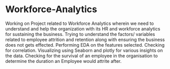 # Workforce-Analytics
Working on Project related to Workforce Analytics wherein we need to understand and help the organization with its HR and workforce analytics for sustaining the business. Trying to understand the factors/ variables related to employee attrition and retention along with ensuring the business does not gets effected. Performing EDA on the features selected. Checking for correlation. Visualizing using Seaborn and plotly for various insights on the data. Checking for the survival of an employee in the organisation to determine the duration an Employee would attrite after.
